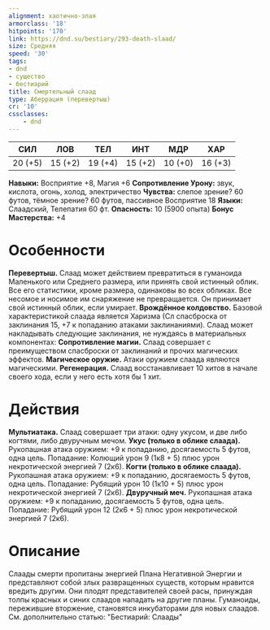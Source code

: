 ```yaml
---
alignment: хаотично-злая
armorclass: '18'
hitpoints: '170'
link: https://dnd.su/bestiary/293-death-slaad/
size: Средняя
speed: '30'
tags:
- dnd
- существо
- бестиарий
title: Смертельный слаад
type: Аберрация (перевертыш)
cr: '10'
cssclasses:
    - dnd
---
```



| СИЛ | ЛОВ | ТЕЛ | ИНТ | МДР | ХАР |
|---|---|---|---|---|---|
| 20 (+5) | 15 (+2) | 19 (+4) | 15 (+2) | 10 (+0) | 16 (+3) |
**Навыки:** Восприятие +8, Магия +6
**Сопротивление Урону:** звук, кислота, огонь, холод, электричество
**Чувства:** слепое зрение? 60 футов, тёмное зрение? 60 футов, пассивное Восприятие 18
**Языки:** Слаадский, Телепатия 60 фт.
**Опасность:** 10 (5900 опыта)
**Бонус Мастерства:** +4


# Особенности
**Перевертыш.** Слаад может действием превратиться в гуманоида Маленького или Среднего размера, или принять свой истинный облик. Все его статистики, кроме размера, одинаковы во всех обликах. Все несомое и носимое им снаряжение не превращается. Он принимает свой истинный облик, если умирает.
**Врождённое колдовство.** Базовой характеристикой слаада является Харизма (Сл спасброска от заклинания 15, +7 к попаданию атаками заклинаниями). Слаад может накладывать следующие заклинания, не нуждаясь в материальных компонентах:
**Сопротивление магии.** Слаад совершает с преимуществом спасброски от заклинаний и прочих магических эффектов.
**Магическое оружие.** Атаки оружием слаада являются магическими.
**Регенерация.** Слаад восстанавливает 10 хитов в начале своего хода, если у него есть хотя бы 1 хит.


# Действия
**Мультиатака.** Слаад совершает три атаки: одну укусом, и две либо когтями, либо двуручным мечом.
**Укус (только в облике слаада).** Рукопашная атака оружием: +9 к попаданию, досягаемость 5 футов, одна цель. Попадание: Колющий урон 9 (1к8 + 5) плюс урон некротической энергией 7 (2к6).
**Когти (только в облике слаада).** Рукопашная атака оружием: +9 к попаданию, досягаемость 5 футов, одна цель. Попадание: Рубящий урон 10 (1к10 + 5) плюс урон некротической энергией 7 (2к6).
**Двуручный меч.** Рукопашная атака оружием: +9 к попаданию, досягаемость 5 футов, одна цель. Попадание: Рубящий урон 12 (2к6 + 5) плюс урон некротической энергией 7 (2к6).


# Описание
Слаады смерти пропитаны энергией Плана Негативной Энергии и представляют собой злых развращенных существ, которым нравится вредить другим. Они плодят представителей своей расы, принуждая толпы красных и синих слаадов нападать на другие планы. Гуманоиды, пережившие вторжение, становятся инкубаторами для новых слаадов. См. дополнительно статью: "Бестиарий: Слаады"